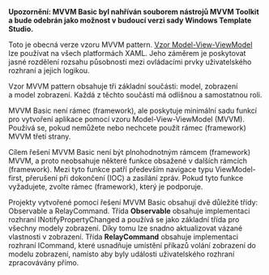 ﻿**Upozornění: MVVM Basic byl nahříván souborem nástrojů MVVM Toolkit a bude odebrán jako možnost v budoucí verzi sady Windows Template Studio.**

Toto je obecná verze vzoru MVVM pattern.  [Vzor Model-View-ViewModel](https://en.wikipedia.org/wiki/Model%E2%80%93view%E2%80%93viewmodel) lze používat na všech platformách XAML. Jeho záměrem je poskytovat jasné rozdělení rozsahu působnosti mezi ovládacími prvky uživatelského rozhraní a jejich logikou.

Vzor MVVM pattern obsahuje tři základní součásti: model, zobrazení a model zobrazení. Každá z těchto součástí má odlišnou a samostatnou roli.

MVVM Basic není rámec (framework), ale poskytuje minimální sadu funkcí pro vytvoření aplikace pomocí vzoru Model-View-ViewModel (MVVM).
Používá se, pokud nemůžete nebo nechcete použít rámec (framework) MVVM třetí strany.

Cílem řešení MVVM Basic není být plnohodnotným rámcem (framework) MVVM, a proto neobsahuje některé funkce obsažené v dalších rámcích (framework). Mezi tyto funkce patří především navigace typu ViewModel-first, přerušení při dokončení (IOC) a zasílání zpráv. Pokud tyto funkce vyžadujete, zvolte rámec (framework), který je podporuje.

Projekty vytvořené pomocí řešení MVVM Basic obsahují dvě důležité třídy: Observable a RelayCommand.
Třída **Observable** obsahuje implementaci rozhraní INotifyPropertyChanged a používá se jako základní třída pro všechny modely zobrazení. Díky tomu lze snadno aktualizovat vázané vlastnosti v zobrazení.
Třída **RelayCommand** obsahuje implementaci rozhraní ICommand, které usnadňuje umístění příkazů volání zobrazení do modelu zobrazení, namísto aby byly události uživatelského rozhraní zpracovávány přímo.
